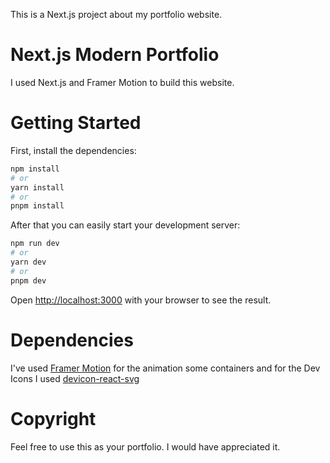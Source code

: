
This is a Next.js project about my portfolio website.

# Next.js Modern Portfolio

I used Next.js and Framer Motion to build this website.

# Getting Started

First, install the dependencies:

```bash
npm install
# or
yarn install
# or
pnpm install
```

After that you can easily start your development server:

```bash
npm run dev
# or
yarn dev
# or
pnpm dev
```

Open [http://localhost:3000](http://localhost:3000) with your browser to see the result.

# Dependencies

I've used [Framer Motion](https://www.framer.com/motion/) for the animation some containers and for the Dev Icons I used [devicon-react-svg](https://www.npmjs.com/package/devicon-react-svg)

# Copyright

Feel free to use this as your portfolio. I would have appreciated it.


